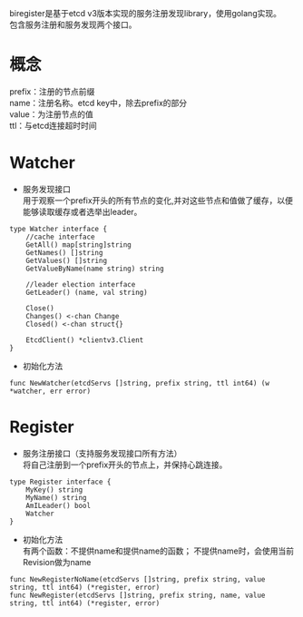 biregister是基于etcd v3版本实现的服务注册发现library，使用golang实现。  
包含服务注册和服务发现两个接口。 

# 概念  

prefix：注册的节点前缀　  
name：注册名称。etcd key中，除去prefix的部分   
value：为注册节点的值  
ttl：与etcd连接超时时间  　　

# Watcher  

- 服务发现接口  
用于观察一个prefix开头的所有节点的变化,并对这些节点和值做了缓存，以便能够读取缓存或者选举出leader。 
```
type Watcher interface {
	//cache interface
	GetAll() map[string]string
	GetNames() []string
	GetValues() []string
	GetValueByName(name string) string

	//leader election interface
	GetLeader() (name, val string)

	Close()
	Changes() <-chan Change
	Closed() <-chan struct{}

	EtcdClient() *clientv3.Client
}
```
- 初始化方法  
```
func NewWatcher(etcdServs []string, prefix string, ttl int64) (w *watcher, err error) 
```

# Register  

- 服务注册接口（支持服务发现接口所有方法）  
将自己注册到一个prefix开头的节点上，并保持心跳连接。  
```
type Register interface {
	MyKey() string
	MyName() string
	AmILeader() bool
	Watcher
}
```
- 初始化方法  
有两个函数：不提供name和提供name的函数； 不提供name时，会使用当前Revision做为name
```
func NewRegisterNoName(etcdServs []string, prefix string, value string, ttl int64) (*register, error) 
func NewRegister(etcdServs []string, prefix string, name, value string, ttl int64) (*register, error) 
```
